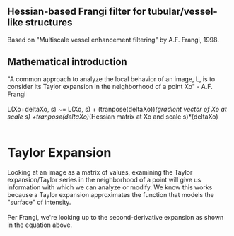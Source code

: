 ## Hessian-based Frangi filter for tubular/vessel-like structures<br> 
Based on "Multiscale vessel enhancement filtering" by A.F. Frangi, 1998.<br>
## Mathematical introduction<br>
"A common approach to analyze the local behavior of an image, L, is to consider its Taylor expansion in the neighborhood of a point Xo" - A.F. Frangi<br>
<br>
L(Xo+deltaXo, s) ~= L(Xo, s) + (tranpose(deltaXo))*(gradient vector of Xo at scale s) +tranpose(deltaXo)*(Hessian matrix at Xo and scale s)*(deltaXo)<br>
<br>
# Taylor Expansion<br>
Looking at an image as a matrix of values, examining the Taylor expansion/Taylor series in the neighborhood of a point will give us information with which we can analyze or modify. We know this works because a Taylor expansion approximates the function that models the "surface" of intensity. <br>
<br>
Per Frangi, we're looking up to the second-derivative expansion as shown in the equation above.
